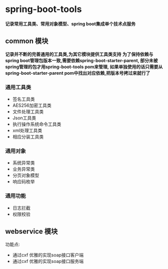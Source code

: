# spring-boot-tools
**记录常用工具类、常用对象模型、spring boot集成单个技术点服务**

## common 模块
**记录并不断的完善通用的工具类,为其它模块提供工具类支持**
**为了保持依赖与spring boot管理包版本一致,需要依赖spring-boot-starter-parent,
部分未被spring管理的包才用spring-boot-tools pom来管理,
如果单独使用的话只需要从spring-boot-starter-parent pom中找出对应依赖,把版本号拷过来就行了**
  
### 通用工具类
- 签名工具类
- AES256加密工具类
- 文件处理工具类
- Json工具类
- 执行操作系统命令工具类
- xml处理工具类
- 相应分装工具类
### 通用对象
- 系统异常类
- 业务异常类
- 分页对象模型
- 响应码枚举

### 通用功能
- 日志拦截
- 权限校验

## webservice 模块
功能点:
- 通过cxf 优雅的实现soap接口客户端
- 通过cxf 优雅的实现soap接口服务端